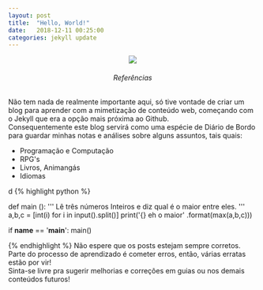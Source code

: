 ```yaml
---
layout: post
title:  "Hello, World!"
date:   2018-12-11 00:25:00
categories: jekyll update
---
```


<div style="text-align:center"><img src ="https://pa1.narvii.com/5818/8fd233e82a0133cedd1ea0739e7b4d575ec44e62_hq.gif" /></div> 

<div style="text-align:center"><h6>Referências</h6> </div>

<p> Não tem nada de realmente importante aqui, só tive vontade de criar um blog para aprender com a mimetização de conteúdo web, começando com o Jekyll que era a opção mais próxima ao Github.<br> Consequentemente este blog servirá como uma espécie de Diário de Bordo para guardar minhas notas e análises sobre alguns assuntos, tais quais:</p>

* Programação e Computação
* RPG's
* Livros, Animangás
* Idiomas

d
{% highlight python %}

def main ():
	'''
	Lê três números Inteiros e diz qual é o maior entre eles.
	'''
	a,b,c = [int(i) for i in input().split()]
	print('{} eh o maior' .format(max(a,b,c)))


if __name__ == '__main__':
	main()

{% endhighlight %}
Não espere que os posts estejam sempre corretos. Parte do processo de aprendizado é cometer erros, então, várias erratas estão por vir!<br>
Sinta-se livre pra sugerir melhorias e correções em guias ou nos demais conteúdos futuros!